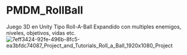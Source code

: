 # PMDM_RollBall
Juego 3D en Unity Tipo Roll-A-Ball Expandido con multiples enemigos, niveles, objetivos, vidas etc.
![7eff3424-92fe-496b-8fc5-ea3bfdc74087_Project_and_Tutorials_Roll_a_Ball_1920x1080_Project](https://user-images.githubusercontent.com/43641397/85784703-d64a7480-b728-11ea-87b7-e0ac8642ef6c.jpg)
